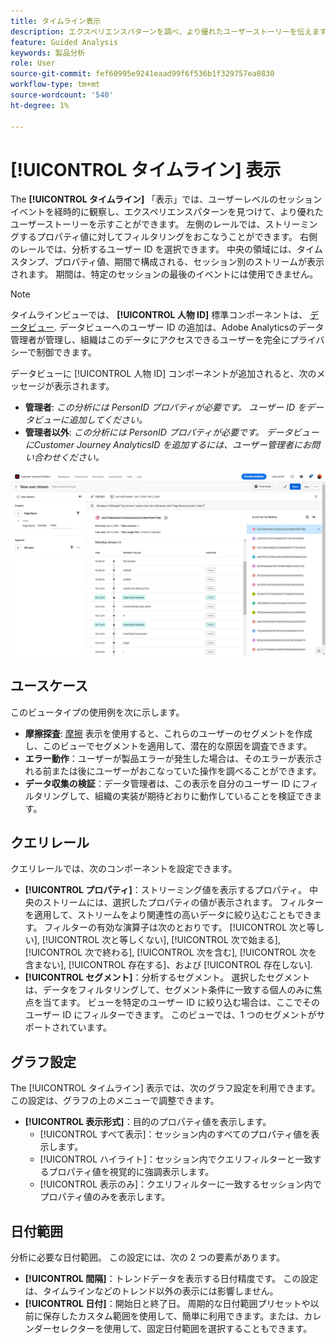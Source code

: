 ```yaml
---
title: タイムライン表示
description: エクスペリエンスパターンを調べ、より優れたユーザーストーリーを伝えます。
feature: Guided Analysis
keywords: 製品分析
role: User
source-git-commit: fef60995e9241eaad99f6f536b1f329757ea0830
workflow-type: tm+mt
source-wordcount: '540'
ht-degree: 1%

---
```


# [!UICONTROL タイムライン] 表示

The **[!UICONTROL タイムライン]** 「表示」では、ユーザーレベルのセッションイベントを経時的に観察し、エクスペリエンスパターンを見つけて、より優れたユーザーストーリーを示すことができます。 左側のレールでは、ストリーミングするプロパティ値に対してフィルタリングをおこなうことができます。 右側のレールでは、分析するユーザー ID を選択できます。 中央の領域には、タイムスタンプ、プロパティ値、期間で構成される、セッション別のストリームが表示されます。 期間は、特定のセッションの最後のイベントには使用できません。

>[!NOTE]
>
>タイムラインビューでは、 **[!UICONTROL 人物 ID]** 標準コンポーネントは、 [データビュー](/help/data-views/component-reference.md#optional). データビューへのユーザー ID の追加は、Adobe Analyticsのデータ管理者が管理し、組織はこのデータにアクセスできるユーザーを完全にプライバシーで制御できます。

データビューに [!UICONTROL 人物 ID] コンポーネントが追加されると、次のメッセージが表示されます。

* **管理者**: *この分析には PersonID プロパティが必要です。 ユーザー ID をデータビューに追加してください。*
* **管理者以外**: *この分析には PersonID プロパティが必要です。 データビューにCustomer Journey AnalyticsID を追加するには、ユーザー管理者にお問い合わせください。*

![タイムラインのスクリーンショット](../assets/timeline.png)

## ユースケース

このビュータイプの使用例を次に示します。

* **摩擦探査**: [摩擦](friction.md) 表示を使用すると、これらのユーザーのセグメントを作成し、このビューでセグメントを適用して、潜在的な原因を調査できます。
* **エラー動作**：ユーザーが製品エラーが発生した場合は、そのエラーが表示される前または後にユーザーがおこなっていた操作を調べることができます。
* **データ収集の検証**：データ管理者は、この表示を自分のユーザー ID にフィルタリングして、組織の実装が期待どおりに動作していることを検証できます。

## クエリレール

クエリレールでは、次のコンポーネントを設定できます。

* **[!UICONTROL プロパティ]**：ストリーミング値を表示するプロパティ。 中央のストリームには、選択したプロパティの値が表示されます。 フィルターを適用して、ストリームをより関連性の高いデータに絞り込むこともできます。 フィルターの有効な演算子は次のとおりです。 [!UICONTROL 次と等しい], [!UICONTROL 次と等しくない], [!UICONTROL 次で始まる], [!UICONTROL 次で終わる], [!UICONTROL 次を含む], [!UICONTROL 次を含まない], [!UICONTROL 存在する]、および [!UICONTROL 存在しない].
* **[!UICONTROL セグメント]**：分析するセグメント。 選択したセグメントは、データをフィルタリングして、セグメント条件に一致する個人のみに焦点を当てます。 ビューを特定のユーザー ID に絞り込む場合は、ここでそのユーザー ID にフィルターできます。 このビューでは、1 つのセグメントがサポートされています。

## グラフ設定

The [!UICONTROL タイムライン] 表示では、次のグラフ設定を利用できます。この設定は、グラフの上のメニューで調整できます。

* **[!UICONTROL 表示形式]**：目的のプロパティ値を表示します。
   * [!UICONTROL すべて表示]：セッション内のすべてのプロパティ値を表示します。
   * [!UICONTROL ハイライト]：セッション内でクエリフィルターと一致するプロパティ値を視覚的に強調表示します。
   * [!UICONTROL 表示のみ]：クエリフィルターに一致するセッション内でプロパティ値のみを表示します。

## 日付範囲

分析に必要な日付範囲。 この設定には、次の 2 つの要素があります。

* **[!UICONTROL 間隔]**：トレンドデータを表示する日付精度です。 この設定は、タイムラインなどのトレンド以外の表示には影響しません。
* **[!UICONTROL 日付]**：開始日と終了日。 周期的な日付範囲プリセットや以前に保存したカスタム範囲を使用して、簡単に利用できます。または、カレンダーセレクターを使用して、固定日付範囲を選択することもできます。
